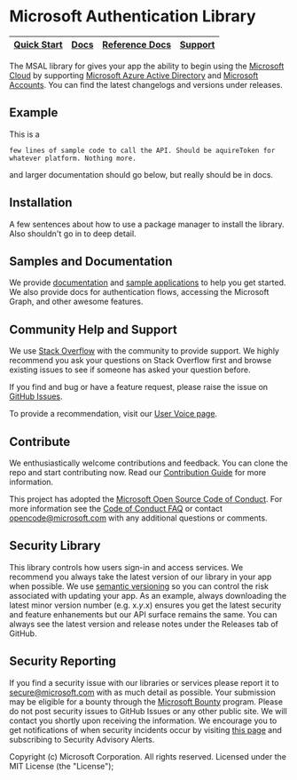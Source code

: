 Microsoft Authentication Library
=====================================

| [Quick Start](https://aka.ms/aaddev)| [Docs](https://aka.ms/aaddev) | [Reference Docs](http://cocoadocs.org/docsets/MSAL/) | [Support](community-help-and-support) 
| --- | --- | --- | --- |


The MSAL library for <platform> gives your app the ability to begin using the [Microsoft Cloud](https://cloud.microsoft.com) by supporting [Microsoft Azure Active Directory](https://azure.microsoft.com/en-us/services/active-directory/) and [Microsoft Accounts](https://account.microsoft.com). You can find the latest changelogs and versions under releases. 

## Example

This is a 

`few lines of sample code to call the API. Should be aquireToken for whatever platform. Nothing more.`

and larger documentation should go below, but really should be in docs.

## Installation

A few sentences about how to use a package manager to install the library. Also shouldn't go in to deep detail. 

## Samples and Documentation

We provide [documentation](https://docs.microsoft.com/en-us/azure/active-directory/develop/active-directory-developers-guide) and [sample applications](https://github.com/Azure-Samples) to help you get started. We also provide docs for authentication flows, accessing the Microsoft Graph, and other awesome features. 

## Community Help and Support

We use [Stack Overflow](http://stackoverflow.com/questions/tagged/msal) with the community to provide support. We highly recommend you ask your questions on Stack Overflow first and browse existing issues to see if someone has asked your question before. 

If you find and bug or have a feature request, please raise the issue on [GitHub Issues](https://feedback.azure.com/forums/169401-azure-active-directory). 

To provide a recommendation, visit our [User Voice page](https://feedback.azure.com/forums/169401-azure-active-directory).

## Contribute

We enthusiastically welcome contributions and feedback. You can clone the repo and start contributing now. Read our [Contribution Guide](Contributing.md) for more information.

This project has adopted the [Microsoft Open Source Code of Conduct](https://opensource.microsoft.com/codeofconduct/). For more information see the [Code of Conduct FAQ](https://opensource.microsoft.com/codeofconduct/faq/) or contact [opencode@microsoft.com](mailto:opencode@microsoft.com) with any additional questions or comments.

## Security Library

This library controls how users sign-in and access services. We recommend you always take the latest version of our library in your app when possible. We use [semantic versioning](http://semver.org) so you can control the risk associated with updating your app. As an example, always downloading the latest minor version number (e.g. x.*y*.x) ensures you get the latest security and feature enhanements but our API surface remains the same. You can always see the latest version and release notes under the Releases tab of GitHub.

## Security Reporting

If you find a security issue with our libraries or services please report it to [secure@microsoft.com](mailto:secure@microsoft.com) with as much detail as possible. Your submission may be eligible for a bounty through the [Microsoft Bounty](http://aka.ms/bugbounty) program. Please do not post security issues to GitHub Issues or any other public site. We will contact you shortly upon receiving the information. We encourage you to get notifications of when security incidents occur by visiting [this page](https://technet.microsoft.com/en-us/security/dd252948) and subscribing to Security Advisory Alerts.


Copyright (c) Microsoft Corporation.  All rights reserved. Licensed under the MIT License (the "License");
